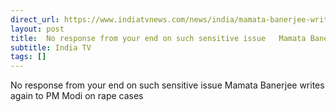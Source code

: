 ```yaml
---
direct_url: https://www.indiatvnews.com/news/india/mamata-banerjee-writes-again-to-pm-modi-on-rape-cases-no-response-from-your-end-on-such-sensitive-issue-2024-08-30-949564
layout: post
title:  No response from your end on such sensitive issue   Mamata Banerjee writes again to PM Modi on rape cases
subtitle: India TV
tags: []
---
```


 No response from your end on such sensitive issue   Mamata Banerjee writes again to PM Modi on rape cases
